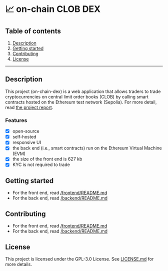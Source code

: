 # 📈 on-chain CLOB DEX

## Table of contents

1. [Description](#description)
2. [Getting started](#getting-started)
3. [Contributing](#contributing)
4. [License](#license)

---

## Description

<!-- ! image here -->

This project (on-chain-dex) is a web application that allows traders to trade cryptocurrencies on central limit order books (CLOB) by calling smart contracts hosted on the Ethereum test network (Sepolia). For more detail, read [the project report](/report/Project_Report.pdf).

### Features

- [x] open-source
- [x] self-hosted
- [x] responsive UI
- [x] the back end (i.e., smart contracts) run on the Ethereum Virtual Machine (EVM)
- [x] the size of the front end is 627 kb
- [x] KYC is not required to trade

## Getting started

- For the front end, read [/frontend/README.md](/frontend/README.md#getting-started)
- For the back end, read [/backend/README.md](/backend/README.md#getting-started)

## Contributing

- For the front end, read [/frontend/README.md](/frontend/README.md#contributing)
- For the back end, read [/backend/README.md](/backend/README.md#contributing)

## License
This project is licensed under the GPL-3.0 License. See [LICENSE.md](LICENSE.md) for more details.